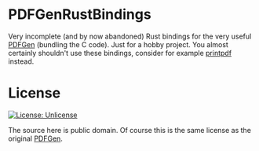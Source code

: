 PDFGenRustBindings
=======
Very incomplete (and by now abandoned) Rust bindings for the very useful [PDFGen](https://github.com/AndreRenaud/PDFGen) (bundling the C code). Just for a hobby project. You almost certainly shouldn't use these bindings, consider for example [printpdf](https://github.com/fschutt/printpdf) instead.

License
=======
[![License: Unlicense](https://img.shields.io/badge/license-Unlicense-blue.svg)](http://unlicense.org/)

The source here is public domain. Of course this is the same license as the original [PDFGen](https://github.com/AndreRenaud/PDFGen).
